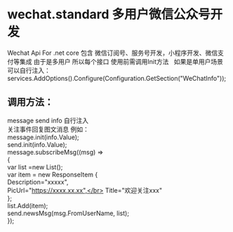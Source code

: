 # wechat.standard 多用户微信公众号开发
Wechat Api For .net core
包含 微信订阅号、服务号开发，小程序开发、微信支付等集成
由于是多用户 所以每个接口 使用前需调用Init方法   如果是单用户场景可以自行注入：
services.AddOptions().Configure<WeChatInfo>(Configuration.GetSection("WeChatInfo"));
## 调用方法：
message send info 自行注入 </br>
关注事件回复图文消息 例如：</br>
message.init(info.Value);</br>
send.init(info.Value);</br>
message.subscribeMsg((msg) =></br>
{</br>
  var list =new List<ResponseItem>();</br>
  var item = new ResponseItem {</br>
  Description="xxxxx",</br>
  PicUrl="https://xxxx.xx.xx",</br>
  Title="欢迎关注xxx"</br>
  };</br>
  list.Add(item);</br>
  send.newsMsg(msg.FromUserName, list);</br>
});</br>
